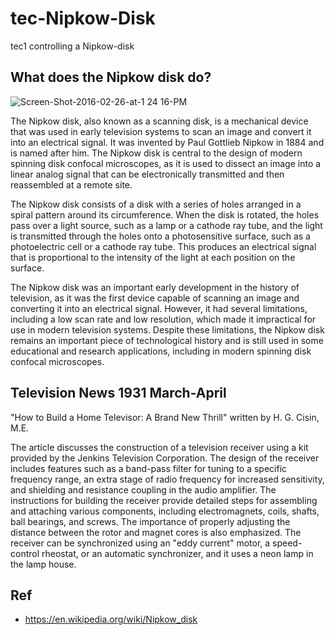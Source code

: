 # tec-Nipkow-Disk
tec1 controlling a Nipkow-disk 


## What does the Nipkow disk do?
 
![Screen-Shot-2016-02-26-at-1 24 16-PM](https://user-images.githubusercontent.com/58069246/209484888-ad89eda6-97f7-432d-a0d7-aa0b2bf018ad.png)

The Nipkow disk, also known as a scanning disk, is a mechanical device that was used in early television systems to scan an image and convert it into an electrical signal. It was invented by Paul Gottlieb Nipkow in 1884 and is named after him. The Nipkow disk is central to the design of modern spinning disk confocal microscopes, as it is used to dissect an image into a linear analog signal that can be electronically transmitted and then reassembled at a remote site.

The Nipkow disk consists of a disk with a series of holes arranged in a spiral pattern around its circumference. When the disk is rotated, the holes pass over a light source, such as a lamp or a cathode ray tube, and the light is transmitted through the holes onto a photosensitive surface, such as a photoelectric cell or a cathode ray tube. This produces an electrical signal that is proportional to the intensity of the light at each position on the surface.

The Nipkow disk was an important early development in the history of television, as it was the first device capable of scanning an image and converting it into an electrical signal. However, it had several limitations, including a low scan rate and low resolution, which made it impractical for use in modern television systems. Despite these limitations, the Nipkow disk remains an important piece of technological history and is still used in some educational and research applications, including in modern spinning disk confocal microscopes.

## Television News 1931 March-April  

"How to Build a Home Televisor: A Brand New Thrill" written by H. G. Cisin, M.E.  

The article  discusses the construction of a television receiver using a kit provided by the Jenkins Television Corporation. The design of the receiver includes features such as a band-pass filter for tuning to a specific frequency range, an extra stage of radio frequency for increased sensitivity, and shielding and resistance coupling in the audio amplifier. The instructions for building the receiver provide detailed steps for assembling and attaching various components, including electromagnets, coils, shafts, ball bearings, and screws. The importance of properly adjusting the distance between the rotor and magnet cores is also emphasized. The receiver can be synchronized using an "eddy current" motor, a speed-control rheostat, or an automatic synchronizer, and it uses a neon lamp in the lamp house.



## Ref 
- https://en.wikipedia.org/wiki/Nipkow_disk
